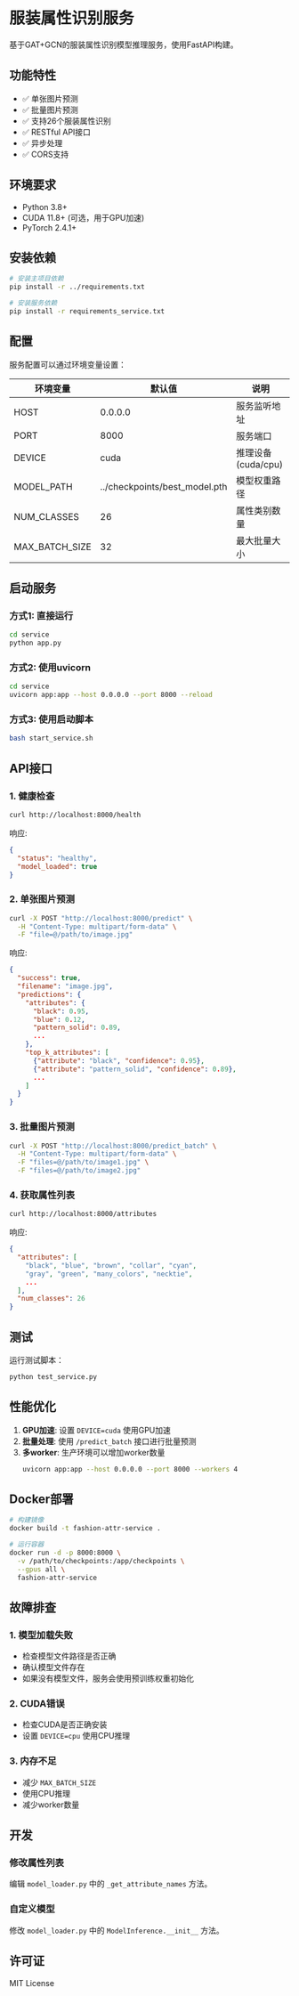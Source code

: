 # 服装属性识别服务

基于GAT+GCN的服装属性识别模型推理服务，使用FastAPI构建。

## 功能特性

- ✅ 单张图片预测
- ✅ 批量图片预测
- ✅ 支持26个服装属性识别
- ✅ RESTful API接口
- ✅ 异步处理
- ✅ CORS支持

## 环境要求

- Python 3.8+
- CUDA 11.8+ (可选，用于GPU加速)
- PyTorch 2.4.1+

## 安装依赖

```bash
# 安装主项目依赖
pip install -r ../requirements.txt

# 安装服务依赖
pip install -r requirements_service.txt
```

## 配置

服务配置可以通过环境变量设置：

| 环境变量 | 默认值 | 说明 |
|---------|--------|------|
| HOST | 0.0.0.0 | 服务监听地址 |
| PORT | 8000 | 服务端口 |
| DEVICE | cuda | 推理设备 (cuda/cpu) |
| MODEL_PATH | ../checkpoints/best_model.pth | 模型权重路径 |
| NUM_CLASSES | 26 | 属性类别数量 |
| MAX_BATCH_SIZE | 32 | 最大批量大小 |

## 启动服务

### 方式1: 直接运行

```bash
cd service
python app.py
```

### 方式2: 使用uvicorn

```bash
cd service
uvicorn app:app --host 0.0.0.0 --port 8000 --reload
```

### 方式3: 使用启动脚本

```bash
bash start_service.sh
```

## API接口

### 1. 健康检查

```bash
curl http://localhost:8000/health
```

响应:
```json
{
  "status": "healthy",
  "model_loaded": true
}
```

### 2. 单张图片预测

```bash
curl -X POST "http://localhost:8000/predict" \
  -H "Content-Type: multipart/form-data" \
  -F "file=@/path/to/image.jpg"
```

响应:
```json
{
  "success": true,
  "filename": "image.jpg",
  "predictions": {
    "attributes": {
      "black": 0.95,
      "blue": 0.12,
      "pattern_solid": 0.89,
      ...
    },
    "top_k_attributes": [
      {"attribute": "black", "confidence": 0.95},
      {"attribute": "pattern_solid", "confidence": 0.89},
      ...
    ]
  }
}
```

### 3. 批量图片预测

```bash
curl -X POST "http://localhost:8000/predict_batch" \
  -H "Content-Type: multipart/form-data" \
  -F "files=@/path/to/image1.jpg" \
  -F "files=@/path/to/image2.jpg"
```

### 4. 获取属性列表

```bash
curl http://localhost:8000/attributes
```

响应:
```json
{
  "attributes": [
    "black", "blue", "brown", "collar", "cyan",
    "gray", "green", "many_colors", "necktie", 
    ...
  ],
  "num_classes": 26
}
```

## 测试

运行测试脚本：

```bash
python test_service.py
```

## 性能优化

1. **GPU加速**: 设置 `DEVICE=cuda` 使用GPU加速
2. **批量处理**: 使用 `/predict_batch` 接口进行批量预测
3. **多worker**: 生产环境可以增加worker数量
   ```bash
   uvicorn app:app --host 0.0.0.0 --port 8000 --workers 4
   ```

## Docker部署

```bash
# 构建镜像
docker build -t fashion-attr-service .

# 运行容器
docker run -d -p 8000:8000 \
  -v /path/to/checkpoints:/app/checkpoints \
  --gpus all \
  fashion-attr-service
```

## 故障排查

### 1. 模型加载失败

- 检查模型文件路径是否正确
- 确认模型文件存在
- 如果没有模型文件，服务会使用预训练权重初始化

### 2. CUDA错误

- 检查CUDA是否正确安装
- 设置 `DEVICE=cpu` 使用CPU推理

### 3. 内存不足

- 减少 `MAX_BATCH_SIZE`
- 使用CPU推理
- 减少worker数量

## 开发

### 修改属性列表

编辑 `model_loader.py` 中的 `_get_attribute_names` 方法。

### 自定义模型

修改 `model_loader.py` 中的 `ModelInference.__init__` 方法。

## 许可证

MIT License

